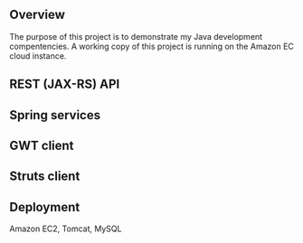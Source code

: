 ## Overview

The purpose of this project is to demonstrate my Java development compentencies.  A working copy of this project is running on the Amazon EC cloud instance.

## REST (JAX-RS) API

## Spring services

## GWT client

## Struts client

## Deployment
Amazon EC2, Tomcat, MySQL